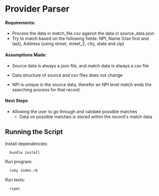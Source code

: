 # Provider Parser

#### Requirements:

- Process the data in match_file.csv against the data in source_data.json
- Try to match based on the following fields: NPI, Name (Use first and last), Address (using street, street_2, city, state and zip)

#### Assumptions Made: 

- Source data is always a json file, and match data is always a csv file

- Data structure of source and csv files does not change

- NPI is unique in the source data, therefor an NPI level match ends the searching process for that record.

#### Next Steps

- Allowing the user to go through and validate possible matches
  - Data on possible matches is stored within the record's match data

## Running the Script

Install dependencies: 

```bash
  bundle install
```

Run program:

```bash
  ruby index.rb
```

Run tests:

```bash
  rspec
```